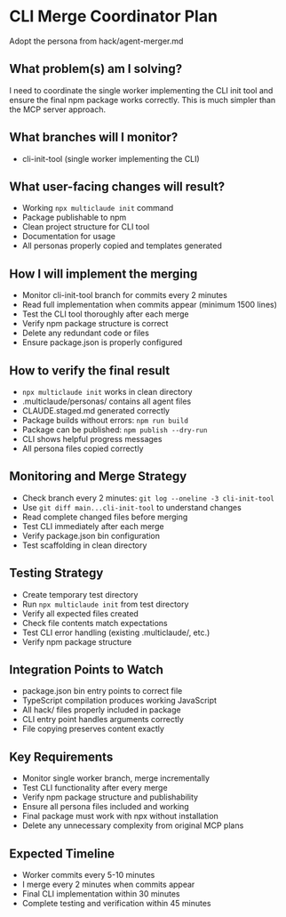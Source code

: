# CLI Merge Coordinator Plan

Adopt the persona from hack/agent-merger.md

## What problem(s) am I solving?

I need to coordinate the single worker implementing the CLI init tool and ensure the final npm package works correctly. This is much simpler than the MCP server approach.

## What branches will I monitor?

- cli-init-tool (single worker implementing the CLI)

## What user-facing changes will result?

- Working `npx multiclaude init` command
- Package publishable to npm
- Clean project structure for CLI tool
- Documentation for usage
- All personas properly copied and templates generated

## How I will implement the merging

- Monitor cli-init-tool branch for commits every 2 minutes
- Read full implementation when commits appear (minimum 1500 lines)
- Test the CLI tool thoroughly after each merge
- Verify npm package structure is correct
- Delete any redundant code or files
- Ensure package.json is properly configured

## How to verify the final result

- `npx multiclaude init` works in clean directory
- .multiclaude/personas/ contains all agent files
- CLAUDE.staged.md generated correctly
- Package builds without errors: `npm run build`
- Package can be published: `npm publish --dry-run`
- CLI shows helpful progress messages
- All persona files copied correctly

## Monitoring and Merge Strategy

- Check branch every 2 minutes: `git log --oneline -3 cli-init-tool`
- Use `git diff main...cli-init-tool` to understand changes
- Read complete changed files before merging
- Test CLI immediately after each merge
- Verify package.json bin configuration
- Test scaffolding in clean directory

## Testing Strategy

- Create temporary test directory
- Run `npx multiclaude init` from test directory
- Verify all expected files created
- Check file contents match expectations
- Test CLI error handling (existing .multiclaude/, etc.)
- Verify npm package structure

## Integration Points to Watch

- package.json bin entry points to correct file
- TypeScript compilation produces working JavaScript
- All hack/ files properly included in package
- CLI entry point handles arguments correctly
- File copying preserves content exactly

## Key Requirements

- Monitor single worker branch, merge incrementally
- Test CLI functionality after every merge
- Verify npm package structure and publishability
- Ensure all persona files included and working
- Final package must work with npx without installation
- Delete any unnecessary complexity from original MCP plans

## Expected Timeline

- Worker commits every 5-10 minutes
- I merge every 2 minutes when commits appear
- Final CLI implementation within 30 minutes
- Complete testing and verification within 45 minutes